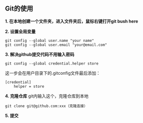 ## Git的使用

**1. 在本地创建一个文件夹，进入文件夹后，鼠标右键打开git bush here**

**2. 设置全局变量**
~~~
git config --global user.name "your name"
git config --global user.email "your@email.com"
~~~

**3. 解决github提交代码不用输入密码**
~~~
git config --global credential.helper store
~~~
这一步会在用户目录下的.gitconfig文件最后添加：
~~~
[credential]
    helper = store
~~~

**4. 克隆仓库**
git内输入这个，克隆仓库到本地
~~~
git clone git@github.com:xxx（克隆连接）
~~~

**5. 提交**
